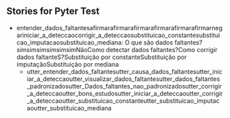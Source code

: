 ## Stories for Pyter Test
* entender_dados_faltantesafirmarafirmarafirmarafirmarafirmarafirmarnegariniciar_a_deteccaocorrigir_a_deteccaosubstituicao_constantesubstituicao_imputacaosubstituicao_mediana: O que são dados faltantes?simsimsimsimsimsimNãoComo detectar dados faltantes?Como corrigir dados faltanteS?Substituição por constanteSubstituição por imputaçãoSubstituição por mediana
	 - utter_entender_dados_faltantesutter_causa_dados_faltantesutter_iniciar_a_deteccaoutter_visualizar_dados_faltantesutter_dados_faltantes_padronizadosutter_Dados_faltantes_nao_padronizadosutter_corrigir_a_deteccaoutter_bons_estudosutter_iniciar_a_deteccaoutter_corrigir_a_deteccaoutter_substituicao_constanteutter_substituicao_imputacaoutter_substituicao_mediana
